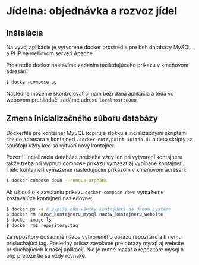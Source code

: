 # Jídelna: objednávka a rozvoz jídel

## Inštalácia
Na vyvoj aplikácie je vytvorené docker prostredie pre beh databázy MySQL
a PHP na webovom serveri Apache.

Prostredie docker nastavíme zadaním nasledujúceho príkazu v kmeňovom adresári:
```bash
$ docker-compose up 
```

Následne možeme skontrolovať či nám beží daná aplikácia a teda vo webovom prehliadači zadáme adresu
`localhost:8000`.

## Zmena inicializačného súboru databázy

Dockerfile pre kontajner MySQL kopíruje zložku s incializačnými skriptami `db/` do adresára v kontajneri 
`/docker-entrypoint-initdb.d/` a tieto skripty sa spúšťajú vždy ked sa vytvorí nový kontajner.

Pozor!!! Incializácia databáze prebieha vždy len pri vytvorení kontajneru takže treba pri vypnutí compose 
príkazu vymazať aj vypínané kontajneri.
Tieto kontajneri vymažeme nasledujúcím príkazom v kmeňovom adresári: 
```bash
$ docker-compose down --remove-orphans
```

Ak už došlo k zavolaniu príkazu `docker-compose down` vymažeme zostavajúce kontajneri nasledovne:
```bash
$ docker ps -a # vypíše nám všetky kontajneri na danom systéme
$ docker rm nazov_kontajneru_mysql nazov_kontajneru_website
$ docker image ls
$ docker rmi repository:tag 
```
Za repository dosadíme názov vytvoreného obrazu repozitáru a k nemu prisluchajúci tag. Posledný 
príkaz zavoláme pre obrazy mysql aj website prisluchajúcich k našej aplikácií. Nie je nutné mazať 
a repozitáre mysql a php pretože tie sú vzdy rovnaké.
